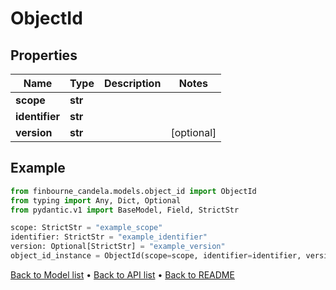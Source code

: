 # ObjectId

## Properties
Name | Type | Description | Notes
------------ | ------------- | ------------- | -------------
**scope** | **str** |  | 
**identifier** | **str** |  | 
**version** | **str** |  | [optional] 
## Example

```python
from finbourne_candela.models.object_id import ObjectId
from typing import Any, Dict, Optional
from pydantic.v1 import BaseModel, Field, StrictStr

scope: StrictStr = "example_scope"
identifier: StrictStr = "example_identifier"
version: Optional[StrictStr] = "example_version"
object_id_instance = ObjectId(scope=scope, identifier=identifier, version=version)

```

[Back to Model list](../README.md#documentation-for-models) &#8226; [Back to API list](../README.md#documentation-for-api-endpoints) &#8226; [Back to README](../README.md)


